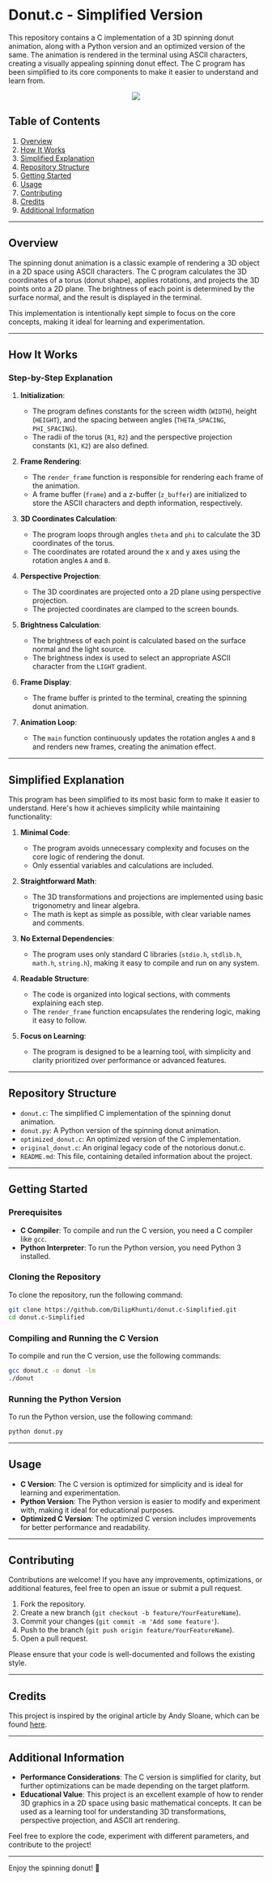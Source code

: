 # Donut.c - Simplified Version

This repository contains a C implementation of a 3D spinning donut animation, along with a Python version and an optimized version of the same. The animation is rendered in the terminal using ASCII characters, creating a visually appealing spinning donut effect. The C program has been simplified to its core components to make it easier to understand and learn from.

<!-- ![](output.gif) -->
<div align="center" >
<img src="./output.gif"/>
</div>

## Table of Contents

1. [Overview](#overview)
2. [How It Works](#how-it-works)
3. [Simplified Explanation](#simplified-explanation)
4. [Repository Structure](#repository-structure)
5. [Getting Started](#getting-started)
6. [Usage](#usage)
7. [Contributing](#contributing)
8. [Credits](#credits)
9. [Additional Information](#additional-information)

---

## Overview

The spinning donut animation is a classic example of rendering a 3D object in a 2D space using ASCII characters. The C program calculates the 3D coordinates of a torus (donut shape), applies rotations, and projects the 3D points onto a 2D plane. The brightness of each point is determined by the surface normal, and the result is displayed in the terminal.

This implementation is intentionally kept simple to focus on the core concepts, making it ideal for learning and experimentation.

---

## How It Works

### Step-by-Step Explanation

1. **Initialization**:

   - The program defines constants for the screen width (`WIDTH`), height (`HEIGHT`), and the spacing between angles (`THETA_SPACING`, `PHI_SPACING`).
   - The radii of the torus (`R1`, `R2`) and the perspective projection constants (`K1`, `K2`) are also defined.

2. **Frame Rendering**:

   - The `render_frame` function is responsible for rendering each frame of the animation.
   - A frame buffer (`frame`) and a z-buffer (`z_buffer`) are initialized to store the ASCII characters and depth information, respectively.

3. **3D Coordinates Calculation**:

   - The program loops through angles `theta` and `phi` to calculate the 3D coordinates of the torus.
   - The coordinates are rotated around the x and y axes using the rotation angles `A` and `B`.

4. **Perspective Projection**:

   - The 3D coordinates are projected onto a 2D plane using perspective projection.
   - The projected coordinates are clamped to the screen bounds.

5. **Brightness Calculation**:

   - The brightness of each point is calculated based on the surface normal and the light source.
   - The brightness index is used to select an appropriate ASCII character from the `LIGHT` gradient.

6. **Frame Display**:

   - The frame buffer is printed to the terminal, creating the spinning donut animation.

7. **Animation Loop**:
   - The `main` function continuously updates the rotation angles `A` and `B` and renders new frames, creating the animation effect.

---

## Simplified Explanation

This program has been simplified to its most basic form to make it easier to understand. Here's how it achieves simplicity while maintaining functionality:

1. **Minimal Code**:

   - The program avoids unnecessary complexity and focuses on the core logic of rendering the donut.
   - Only essential variables and calculations are included.

2. **Straightforward Math**:

   - The 3D transformations and projections are implemented using basic trigonometry and linear algebra.
   - The math is kept as simple as possible, with clear variable names and comments.

3. **No External Dependencies**:

   - The program uses only standard C libraries (`stdio.h`, `stdlib.h`, `math.h`, `string.h`), making it easy to compile and run on any system.

4. **Readable Structure**:

   - The code is organized into logical sections, with comments explaining each step.
   - The `render_frame` function encapsulates the rendering logic, making it easy to follow.

5. **Focus on Learning**:
   - The program is designed to be a learning tool, with simplicity and clarity prioritized over performance or advanced features.

---

## Repository Structure

- `donut.c`: The simplified C implementation of the spinning donut animation.
- `donut.py`: A Python version of the spinning donut animation.
- `optimized_donut.c`: An optimized version of the C implementation.
- `original_donut.c`: An original legacy code of the notorious donut.c.
- `README.md`: This file, containing detailed information about the project.

---

## Getting Started

### Prerequisites

- **C Compiler**: To compile and run the C version, you need a C compiler like `gcc`.
- **Python Interpreter**: To run the Python version, you need Python 3 installed.

### Cloning the Repository

To clone the repository, run the following command:

```bash
git clone https://github.com/DilipKhunti/donut.c-Simplified.git
cd donut.c-Simplified
```

### Compiling and Running the C Version

To compile and run the C version, use the following commands:

```bash
gcc donut.c -o donut -lm
./donut
```

### Running the Python Version

To run the Python version, use the following command:

```bash
python donut.py
```

---

## Usage

- **C Version**: The C version is optimized for simplicity and is ideal for learning and experimentation.
- **Python Version**: The Python version is easier to modify and experiment with, making it ideal for educational purposes.
- **Optimized C Version**: The optimized C version includes improvements for better performance and readability.

---

## Contributing

Contributions are welcome! If you have any improvements, optimizations, or additional features, feel free to open an issue or submit a pull request.

1. Fork the repository.
2. Create a new branch (`git checkout -b feature/YourFeatureName`).
3. Commit your changes (`git commit -m 'Add some feature'`).
4. Push to the branch (`git push origin feature/YourFeatureName`).
5. Open a pull request.

Please ensure that your code is well-documented and follows the existing style.

---

## Credits

This project is inspired by the original article by Andy Sloane, which can be found [here](https://www.a1k0n.net/2011/07/20/donut-math.html).

---

## Additional Information

- **Performance Considerations**: The C version is simplified for clarity, but further optimizations can be made depending on the target platform.
- **Educational Value**: This project is an excellent example of how to render 3D graphics in a 2D space using basic mathematical concepts. It can be used as a learning tool for understanding 3D transformations, perspective projection, and ASCII art rendering.

Feel free to explore the code, experiment with different parameters, and contribute to the project!

---

Enjoy the spinning donut! 🍩
